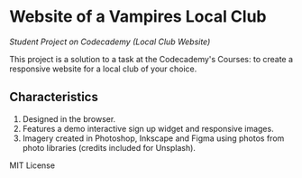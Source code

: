 # Website of a Vampires Local Club 
*Student Project on Codecademy (Local Club Website)*

This project is a solution to a task at the Codecademy's Courses: to create a responsive website for a local club of your choice. 

## Сharacteristics
1. Designed in the browser.
2. Features a demo interactive sign up widget and responsive images.
3. Imagery created in Photoshop, Inkscape and Figma using photos from photo libraries (credits included for Unsplash).

MIT License